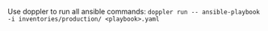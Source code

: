 Use doppler to run all ansible commands:
`doppler run -- ansible-playbook -i inventories/production/ <playbook>.yaml`
